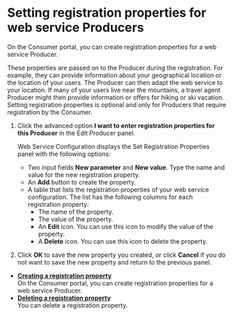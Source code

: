 # Setting registration properties for web service Producers



On the Consumer portal, you can create registration properties for a web service Producer.

These properties are passed on to the Producer during the registration. For example, they can provide information about your geographical location or the location of your users. The Producer can then adapt the web service to your location. If many of your users live near the mountains, a travel agent Producer might then provide information or offers for hiking or ski vacation. Setting registration properties is optional and only for Producers that require registration by the Consumer.

1.  Click the advanced option **I want to enter registration properties for this Producer** in the Edit Producer panel.

    Web Service Configuration displays the Set Registration Properties panel with the following options:

    -   Two input fields **New parameter** and **New value**. Type the name and value for the new registration property.
    -   An **Add** button to create the property.
    -   A table that lists the registration properties of your web service configuration. The list has the following columns for each registration property:
        -   The name of the property.
        -   The value of the property.
        -   An **Edit** icon. You can use this icon to modify the value of the property.
        -   A **Delete** icon. You can use this icon to delete the property.
2.  Click **OK** to save the new property you created, or click **Cancel** if you do not want to save the new property and return to the previous panel.


-   **[Creating a registration property](h_wserv_create_props.md)**  
On the Consumer portal, you can create registration properties for a web service Producer.
-   **[Deleting a registration property](h_wserv_delete_props.md)**  
You can delete a registration property.

